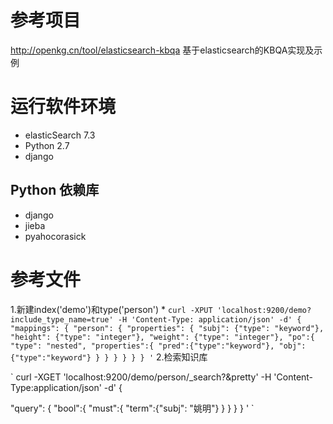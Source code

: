 # 参考项目
http://openkg.cn/tool/elasticsearch-kbqa  基于elasticsearch的KBQA实现及示例

# 运行软件环境
* elasticSearch 7.3
* Python 2.7
* django 
## Python 依赖库
* django
* jieba
* pyahocorasick

#  参考文件
1.新建index('demo')和type('person')
*
`
curl -XPUT 'localhost:9200/demo?include_type_name=true' -H 'Content-Type: application/json' -d'
{
        "mappings": {
        	"person": {
                "properties": {
                    "subj": {"type": "keyword"},
                    "height": {"type": "integer"},
                    "weight": {"type": "integer"},
                    "po":{
                         "type": "nested",
                         "properties":{
                             "pred":{"type":"keyword"},
                             "obj":{"type":"keyword"}
                         }
                    }
                }
            }
       }
}
'
`
2.检索知识库

`
curl -XGET 'localhost:9200/demo/person/_search?&pretty' -H 'Content-Type:application/json' -d'
{

  "query":
    { "bool":{
      "must":{ 
        "term":{"subj": "姚明"}
       } 
    }
 } 
 }
'
`
